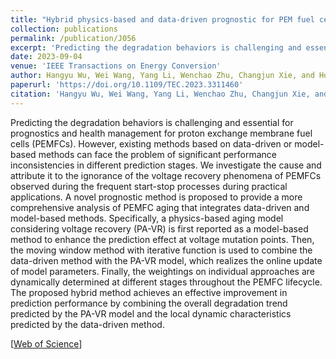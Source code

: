 ```yaml
---
title: "Hybrid physics-based and data-driven prognostic for PEM fuel cells considering voltage recovery"
collection: publications
permalink: /publication/J056
excerpt: 'Predicting the degradation behaviors is challenging and essential for prognostics and health management for proton exchange membrane fuel cells (PEMFCs). However, existing methods based on data-driven or model-based methods can face the problem of significant performance inconsistencies in different prediction stages. We investigate the cause and attribute it to the ignorance of the voltage recovery phenomena of PEMFCs observed during the frequent start-stop processes during practical applications. A novel prognostic method is proposed to provide a more comprehensive analysis of PEMFC aging that integrates data-driven and model-based methods. Specifically, a physics-based aging model considering voltage recovery (PA-VR) is first reported as a model-based method to enhance the prediction effect at voltage mutation points. Then, the moving window method with iterative function is used to combine the data-driven method with the PA-VR model, which realizes the online update of model parameters. Finally, the weightings on individual approaches are dynamically determined at different stages throughout the PEMFC lifecycle. The proposed hybrid method achieves an effective improvement in prediction performance by combining the overall degradation trend predicted by the PA-VR model and the local dynamic characteristics predicted by the data-driven method.'
date: 2023-09-04
venue: 'IEEE Transactions on Energy Conversion'
author: Hangyu Wu, Wei Wang, Yang Li, Wenchao Zhu, Changjun Xie, and Hoay Beng Gooi
paperurl: 'https://doi.org/10.1109/TEC.2023.3311460'
citation: 'Hangyu Wu, Wei Wang, Yang Li, Wenchao Zhu, Changjun Xie, and Hoay Beng Gooi, &quot;Hybrid physics-based and data-driven prognostic for PEM fuel cells considering voltage recovery,&quot; <i>IEEE Transactions on Energy Conversion</i>, vol. 39, no. 1, pp. 601-612, Mar. 2024, doi: 10.1109/TEC.2023.3311460.'
---
```


Predicting the degradation behaviors is challenging and essential for prognostics and health management for proton exchange membrane fuel cells (PEMFCs). However, existing methods based on data-driven or model-based methods can face the problem of significant performance inconsistencies in different prediction stages. We investigate the cause and attribute it to the ignorance of the voltage recovery phenomena of PEMFCs observed during the frequent start-stop processes during practical applications. A novel prognostic method is proposed to provide a more comprehensive analysis of PEMFC aging that integrates data-driven and model-based methods. Specifically, a physics-based aging model considering voltage recovery (PA-VR) is first reported as a model-based method to enhance the prediction effect at voltage mutation points. Then, the moving window method with iterative function is used to combine the data-driven method with the PA-VR model, which realizes the online update of model parameters. Finally, the weightings on individual approaches are dynamically determined at different stages throughout the PEMFC lifecycle. The proposed hybrid method achieves an effective improvement in prediction performance by combining the overall degradation trend predicted by the PA-VR model and the local dynamic characteristics predicted by the data-driven method.

[[Web of Science](https://www.webofscience.com/wos/woscc/full-record/WOS:001173923600041)] 
